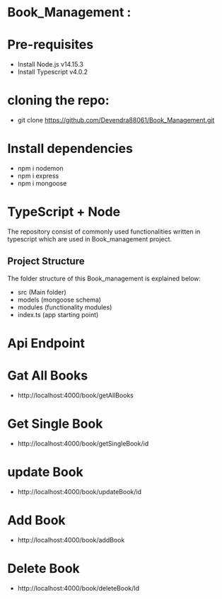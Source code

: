 # Book_Management :

# Pre-requisites
- Install Node.js v14.15.3
- Install Typescript v4.0.2

# cloning the repo:
- git clone https://github.com/Devendra88061/Book_Management.git

# Install dependencies
- npm i nodemon
- npm i express
- npm i mongoose


# TypeScript + Node 
The repository consist of commonly used functionalities written in typescript which are used in Book_management project.

## Project Structure
The folder structure of this Book_management is explained below:

- src (Main folder)
 - models (mongoose schema)
 - modules (functionality modules)
- index.ts (app starting point)

# Api Endpoint

# Gat All Books
- http://localhost:4000/book/getAllBooks

# Get Single Book
- http://localhost:4000/book/getSingleBook/id

# update Book
- http://localhost:4000/book/updateBook/id

# Add Book
- http://localhost:4000/book/addBook

# Delete Book
- http://localhost:4000/book/deleteBook/Id 
